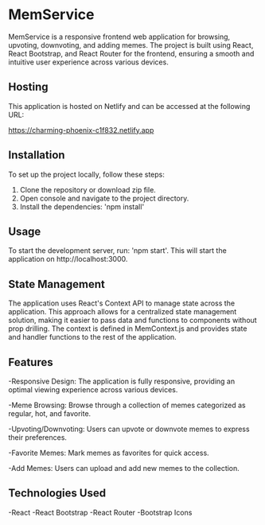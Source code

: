 # MemService

MemService is a responsive frontend web application for browsing, upvoting, downvoting, and adding memes. The project is built using React, React Bootstrap, and React Router for the frontend, ensuring a smooth and intuitive user experience across various devices.

## Hosting

This application is hosted on Netlify and can be accessed at the following URL:

https://charming-phoenix-c1f832.netlify.app

## Installation

To set up the project locally, follow these steps:

1. Clone the repository or download zip file.
2. Open console and navigate to the project directory.
3. Install the dependencies: 'npm install'

## Usage
To start the development server, run: 'npm start'.
This will start the application on http://localhost:3000.

## State Management
The application uses React's Context API to manage state across the application. This approach allows for a centralized state management solution, making it easier to pass data and functions to components without prop drilling. The context is defined in MemContext.js and provides state and handler functions to the rest of the application.

## Features
-Responsive Design: The application is fully responsive, providing an optimal viewing experience across various devices.

-Meme Browsing: Browse through a collection of memes categorized as regular, hot, and favorite.

-Upvoting/Downvoting: Users can upvote or downvote memes to express their preferences.

-Favorite Memes: Mark memes as favorites for quick access.

-Add Memes: Users can upload and add new memes to the collection.

## Technologies Used
-React
-React Bootstrap
-React Router
-Bootstrap Icons
